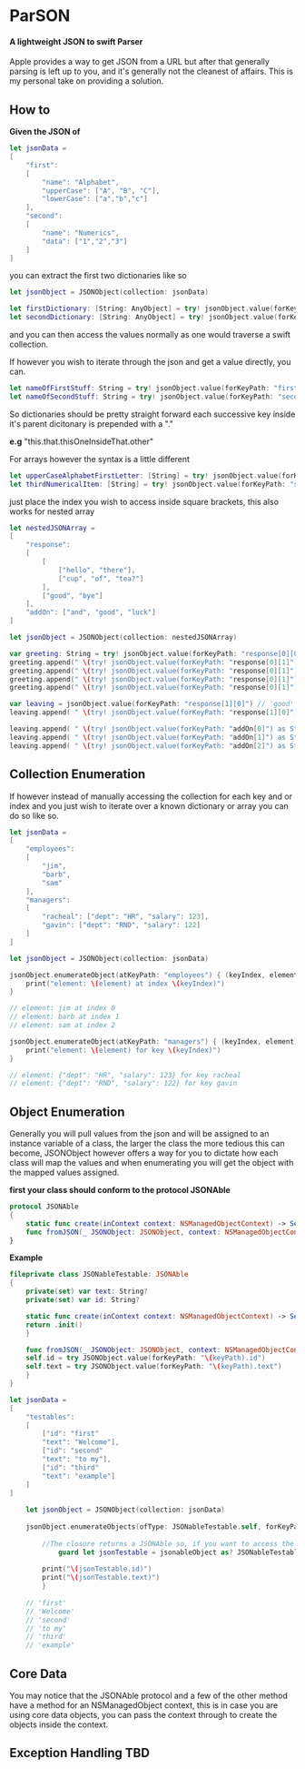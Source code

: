 # ParSON
#### A lightweight JSON to swift Parser

Apple provides a way to get JSON from a URL but after that generally parsing is left up to you, and it's generally not the cleanest of affairs. This is my personal take on providing a solution.

## How to

**Given the JSON of**

```swift
let jsonData = 
[
	"first":
	[
		"name": "Alphabet",
		"upperCase": ["A", "B", "C"],
		"lowerCase": ["a","b","c"]
	],
	"second":
	[
		"name": "Numerics",
		"data": ["1","2","3"]
	]
]
```
	
you can extract the first two dictionaries like so
```swift
let jsonObject = JSONObject(collection: jsonData)

let firstDictionary: [String: AnyObject] = try! jsonObject.value(forKeyPath: "first")
let secondDictionary: [String: AnyObject] = try! jsonObject.value(forKeyPath: "second")
```
	
and you can then access the values normally as one would traverse a swift collection.

If however you wish to iterate through the json and get a value directly, you can.
```swift
let nameOfFirstStuff: String = try! jsonObject.value(forKeyPath: "first.name")
let nameOfSecondStuff: String = try! jsonObject.value(forKeyPath: "second.name")
```	
So dictionaries should be pretty straight forward each successive key inside it's parent dicitonary is prepended with a "."

**e.g** "this.that.thisOneInsideThat.other"

For arrays however the syntax is a little different
```swift
let upperCaseAlphabetFirstLetter: [String] = try! jsonObject.value(forKeyPath: "first.upperCase[0]") // 'A'
let thirdNumericalItem: [String] = try! jsonObject.value(forKeyPath: "second.data[2]") // '3'
```	
just place the index you wish to access inside square brackets, this also works for nested array
```swift
let nestedJSONArray =
[
	"response":
	[
		[
			["hello", "there"],
			["cup", "of", "tea?"]
		],
		["good", "bye"]
	],
	"addOn": ["and", "good", "luck"]
]

let jsonObject = JSONObject(collection: nestedJSONArray)

var greeting: String = try! jsonObject.value(forKeyPath: "response[0][0]") // 'hello' 
greeting.append(" \(try! jsonObject.value(forKeyPath: "response[0][1]") as String).") // 'hello there. '
greeting.append(" \(try! jsonObject.value(forKeyPath: "response[0][1]") as String)") // 'hello there. cup'
greeting.append(" \(try! jsonObject.value(forKeyPath: "response[0][1]") as String)") // 'hello there. cup of'
greeting.append(" \(try! jsonObject.value(forKeyPath: "response[0][1]") as String)") // 'hello there. cup of tea?'

var leaving = jsonObject.value(forKeyPath: "response[1][0]") // 'good'
leaving.append( " \(try! jsonObject.value(forKeyPath: "response[1][0]") as String).") // 'good bye.'

leaving.append( " \(try! jsonObject.value(forKeyPath: "addOn[0]") as String)") // 'good bye. and'
leaving.append( " \(try! jsonObject.value(forKeyPath: "addOn[1]") as String)") // 'good bye. and good'
leaving.append( " \(try! jsonObject.value(forKeyPath: "addOn[2]") as String).") // 'good bye. and good luck.'
```	
## Collection Enumeration

If however instead of manually accessing the collection for each key and or index and you just wish to iterate over a known dictionary or array you can do so like so.
```swift
let jsonData = 
[
	"employees":
	[
		"jim",
		"barb",
		"sam"
	],
	"managers":
	[
		"racheal": ["dept": "HR", "salary": 123],
		"gavin": ["dept": "RND", "salary": 122]
	]
]

let jsonObject = JSONObject(collection: jsonData)

jsonObject.enumerateObject(atKeyPath: "employees") { (keyIndex, element) in
	print("element: \(element) at index \(keyIndex)")
}

// element: jim at index 0
// element: barb at index 1
// element: sam at index 2

jsonObject.enumerateObject(atKeyPath: "managers") { (keyIndex, element) in
	print("element: \(element) for key \(keyIndex)")
}

// element: {"dept": "HR", "salary": 123} for key racheal
// element: {"dept": "RND", "salary": 122} for key gavin
```

## Object Enumeration

Generally you will pull values from the json and will be assigned to an instance variable of a class, the larger the class the more tedious this can become, JSONObject however offers a way for you to dictate how each class will map the values and when enumerating you will get the object with the mapped values assigned.

**first your class should conform to the protocol JSONAble**

``` swift
protocol JSONAble 
{
	static func create(inContext context: NSManagedObjectContext) -> Self
	func fromJSON(_ JSONObject: JSONObject, context: NSManagedObjectContext, keyPath: String) throws
}
```
**Example**
```swift
fileprivate class JSONableTestable: JSONAble
{
    private(set) var text: String?
    private(set) var id: String?

    static func create(inContext context: NSManagedObjectContext) -> Self {
	return .init()
    }

    func fromJSON(_ JSONObject: JSONObject, context: NSManagedObjectContext, keyPath: String) throws {
	self.id = try JSONObject.value(forKeyPath: "\(keyPath).id")
	self.text = try JSONObject.value(forKeyPath: "\(keyPath).text")
    }
}

let jsonData =
[
	"testables":
	[
		["id": "first"
		"text": "Welcome"],
		["id": "second"
		"text": "to my"],
		["id": "third"
		"text": "example"]
	]
]
	
	let jsonObject = JSONObject(collection: jsonData)
	
	jsonObject.enumerateObjects(ofType: JSONableTestable.self, forKeyPath: "testables") { (jsonableObject) in
            
	    //The closure returns a JSONAble so, if you want to access the variables you need to cast it.
            guard let jsonTestable = jsonableObject as? JSONableTestable else { return }
            
		print("\(jsonTestable.id)")
		print("\(jsonTestable.text)")
        }
	
	// 'first'
	// 'Welcome'
	// 'second'
	// 'to my'
	// 'third'
	// 'example'
```	
## Core Data

You may notice that the JSONAble protocol and a few of the other method have a method for an NSManagedObject context, this is in case you are using core data objects, you can pass the context through to create the objects inside the context.

## Exception Handling TBD
